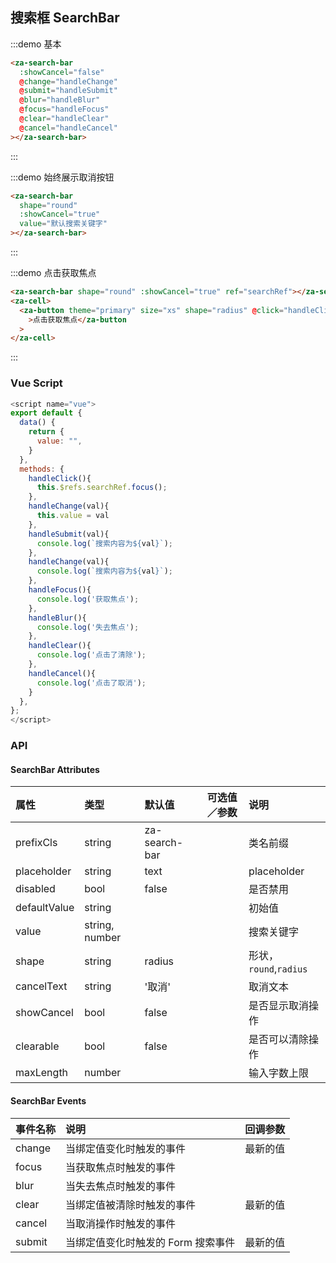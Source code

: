 ## 搜索框 SearchBar

:::demo 基本

```html
<za-search-bar
  :showCancel="false"
  @change="handleChange"
  @submit="handleSubmit"
  @blur="handleBlur"
  @focus="handleFocus"
  @clear="handleClear"
  @cancel="handleCancel"
></za-search-bar>
```

:::

:::demo 始终展示取消按钮

```html
<za-search-bar
  shape="round"
  :showCancel="true"
  value="默认搜索关键字"
></za-search-bar>
```

:::

:::demo 点击获取焦点

```html
<za-search-bar shape="round" :showCancel="true" ref="searchRef"></za-search-bar>
<za-cell>
  <za-button theme="primary" size="xs" shape="radius" @click="handleClick"
    >点击获取焦点</za-button
  >
</za-cell>
```

:::

### Vue Script

```javascript
<script name="vue">
export default {
  data() {
    return {
      value: "",
    }
  },
  methods: {
    handleClick(){
      this.$refs.searchRef.focus();
    },
    handleChange(val){
      this.value = val
    },
    handleSubmit(val){
      console.log(`搜索内容为${val}`);
    },
    handleChange(val){
      console.log(`搜索内容为${val}`);
    },
    handleFocus(){
      console.log('获取焦点');
    },
    handleBlur(){
      console.log('失去焦点');
    },
    handleClear(){
      console.log('点击了清除');
    },
    handleCancel(){
      console.log('点击了取消');
    }
  },
};
</script>
```

### API

#### SearchBar Attributes

| 属性         | 类型           | 默认值        | 可选值／参数 | 说明                   |
| :----------- | :------------- | :------------ | :----------- | :--------------------- |
| prefixCls    | string         | za-search-bar |              | 类名前缀               |
| placeholder  | string         | text          |              | placeholder            |
| disabled     | bool           | false         |              | 是否禁用               |
| defaultValue | string         |               |              | 初始值                 |
| value        | string, number |               |              | 搜索关键字             |
| shape        | string         | radius        |              | 形状，`round`,`radius` |
| cancelText   | string         | '取消'        |              | 取消文本               |
| showCancel   | bool           | false         |              | 是否显示取消操作       |
| clearable    | bool           | false         |              | 是否可以清除操作       |
| maxLength    | number         |               |              | 输入字数上限           |

#### SearchBar Events

| 事件名称 | 说明                               | 回调参数 |
| :------- | :--------------------------------- | :------- |
| change   | 当绑定值变化时触发的事件           | 最新的值 |
| focus    | 当获取焦点时触发的事件             |          |
| blur     | 当失去焦点时触发的事件             |          |
| clear    | 当绑定值被清除时触发的事件         | 最新的值 |
| cancel   | 当取消操作时触发的事件             |          |
| submit   | 当绑定值变化时触发的 Form 搜索事件 | 最新的值 |
